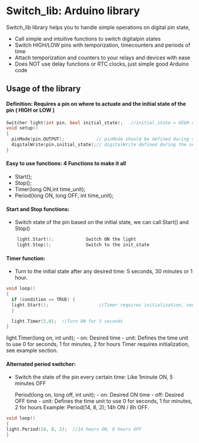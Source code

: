 
# Switch_lib: Arduino library

Switch_lib library helps you to handle simple operations on digital pin state,

- Call simple and intuitive functions to switch digitalpin states
- Switch HIGH/LOW pins with temporization, timecounters and periods of time
- Attach temporization and counters to your relays and devices with ease
- Does NOT use delay functions or RTC clocks, just simple good Arduino code

## Usage of the library

#### Definition: Requires a pin on where to actuate and the initial state of the pin ( HIGH or LOW )

```c++
Switcher light(int pin, bool initial_state);   //initial_state = HIGH or LOW
void setup()
{
  pinMode(pin,OUTPUT);            // pinMode should be defined during setup
  digitalWrite(pin,initial_state);// digitalWrite defined during the setup
}
```

#### Easy to use functions: 4 Functions to make it all
- Start();
- Stop();
- Timer(long ON,int time_unit);
- Period(long ON, long OFF, int time_unit);


#### Start and Stop functions:

- Switch state of the pin based on the initial state, we can call Start() and Stop()
```c++
    light.Start();            Switch ON the light
    light.Stop();             Switch to the init_state
```       
    
    
#### Timer function:

- Turn to the initial state after any desired time: 5 seconds, 30 minutes or 1 hour.

```c++   
void loop()
{
  if (condition == TRUE) {
  light.Start();                   //Timer requires initialization, see example section.
  }

  light.Timer(5,0);  //Turn ON for 5 seconds
}
```       
light.Timer(long on, int unit);
      - on: Desired time
      - unit: Defines the time unit to use
              0 for seconds, 
              1 for minutes, 
              2 for hours
      Timer requires initialization, see example section.

#### Alternated period switcher:

- Switch the state of the pin every certain time: Like 1minute ON, 5 minutes OFF
    
    Period(long on, long off, int unit);
      - on: Desired ON time
      - off: Desired OFF time
      - unit: Defines the time unit to use
              0 for seconds, 
              1 for minutes, 
              2 for hours
     Example: Period(14, 8, 2); 14h ON / 8h OFF.

```c++
void loop()
{
light.Period(14, 8, 2);  //14 hours ON, 8 hours OFF
}
```
      
